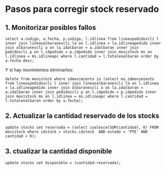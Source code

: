 # Pasos para corregir stock reservado

## 1. Monitorizar posibles fallos
```
select a.codigo, a.fecha, p.codigo, l.idlinea from lineaspedidoscli l inner join lineasalbaranescli la on l.idlinea = la.idlineapedido inner join albaranescli a on la.idalbaran = a.idalbaran inner join pedidoscli p on l.idpedido = p.idpedido inner join movistock ms on l.idlinea = ms.idlineapc where l.cantidad = l.totalenalbaran order by a.fecha desc;
```

Y si hay movimientos eliminarlos:
```
delete from movistock where idmovimiento in (select ms.idmovimiento from lineaspedidoscli l inner join lineasalbaranescli la on l.idlinea = la.idlineapedido inner join albaranescli a on la.idalbaran = a.idalbaran inner join pedidoscli p on l.idpedido = p.idpedido inner join movistock ms on l.idlinea = ms.idlineapc where l.cantidad = l.totalenalbaran order by a.fecha);
```

## 2. Actualizar la cantidad reservado de los stocks
```
update stocks set reservada = (select coalesce(SUM(cantidad), 0) FROM movistock where idstock = stocks.idstock  AND estado = 'PTE' AND cantidad < 0);
```

## 3. ctualizar la cantidad disponible
```
update stocks set disponible = (cantidad-reservada);
```
